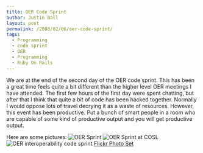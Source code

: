 ```yaml
---
title: OER Code Sprint
author: Justin Ball
layout: post
permalink: /2008/02/06/oer-code-sprint/
tags:
  - Programming
  - code sprint
  - OER
  - Programming
  - Ruby On Rails
---
```


We are at the end of the second day of the OER code sprint. This has been a great time feels quite a bit different than the higher level OER meetings I have attended. The first few hours of the first day were spent chatting, but after that I think that quite a bit of code has been hacked together. Normally I would oppose lots of travel decrying it as a waste of resources. However, this event has been productive. Put a bunch of smart people in a room who are capable of some kind of productive output and you will get productive output.

Here are some pictures:
![OER Sprint][1]
![OER Sprint at COSL][2]
![OER interoperability code sprint][3]
[Flickr Photo Set][4]

 [1]: http://farm3.static.flickr.com/2187/2246396743_82426d119d.jpg?v=0
 [2]: http://farm3.static.flickr.com/2338/2247192314_50ff6887e6.jpg?v=0
 [3]: http://farm3.static.flickr.com/2082/2247194530_a248d867b5.jpg?v=0
 [4]: http://www.flickr.com/photos/caswell_tom/sets/72157603860939994/